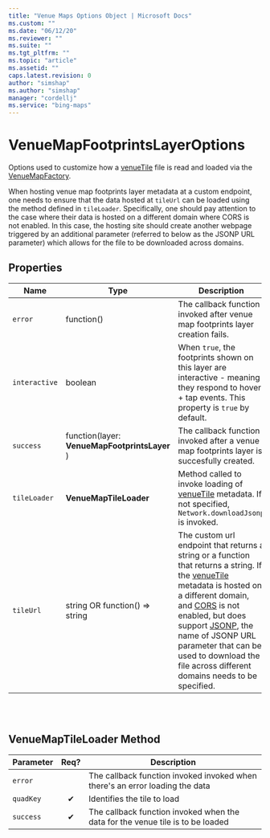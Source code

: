 ```yaml
---
title: "Venue Maps Options Object | Microsoft Docs"
ms.custom: ""
ms.date: "06/12/20"
ms.reviewer: ""
ms.suite: ""
ms.tgt_pltfrm: ""
ms.topic: "article"
ms.assetid: ""
caps.latest.revision: 0
author: "simshap"
ms.author: "simshap"
manager: "cordellj"
ms.service: "bing-maps"
---
```


# VenueMapFootprintsLayerOptions
Options used to customize how a [venueTile](../../venues/venueTile.md) file is read and loaded via the [VenueMapFactory](venuemapfactory-class.md).

When hosting venue map footprints layer metadata at a custom endpoint, one needs to ensure that the data hosted at `tileUrl` can be loaded using the method defined in `tileLoader`. Specifically, one should pay attention to the case where their data is hosted on a different domain where CORS is not enabled. In this case, the hosting site should create another webpage triggered by an additional parameter (referred to below as the JSONP URL parameter) which allows for the file to be downloaded across domains.


## Properties
Name                               | Type           | Description
---------------------------------- | --------------------- | -----------------------------------
`error` | function() | The callback function invoked after venue map footprints layer creation fails.
`interactive` | boolean | When `true`, the footprints shown on this layer are interactive - meaning they respond to hover + tap events. This property is `true` by default.
`success`| function(layer: **VenueMapFootprintsLayer** ) | The callback function invoked after a venue map footprints layer is succesfully created.
`tileLoader` | **VenueMapTileLoader** | Method called to invoke loading of [venueTile](../../venues/venueTile.md) metadata. If not specified, `Network.downloadJsonp` is invoked.
`tileUrl` | string OR function() => string | The custom url endpoint that returns a string or a function that returns a string. If the [venueTile](../../venues/venueTile.md) metadata is hosted on a different domain, and [CORS](https://en.wikipedia.org/wiki/Cross-origin_resource_sharing) is not enabled, but does support [JSONP](https://en.wikipedia.org/wiki/JSONP), the name of JSONP URL parameter that can be used to download the file across different domains needs to be specified. 


<br/>
<br/>

## VenueMapTileLoader Method
Parameter                               | Req? | Description
----------------------------------  | :---------------------: | -----------------------------------
`error` | |The callback function invoked invoked when there's an error loading the data
`quadKey` |✔ |Identifies the tile to load
`success` | ✔ |The callback function invoked when the data for the venue tile is to be loaded